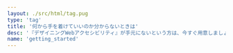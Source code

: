 ```yaml
---
layout: ./src/html/tag.pug
type: 'tag'
title: '何から手を着けていいのか分からないときは'
desc: '『デザイニングWebアクセシビリティ』が手元にないという方は、今すぐ用意しましょう（？）'
name: 'getting_started'
---
```

